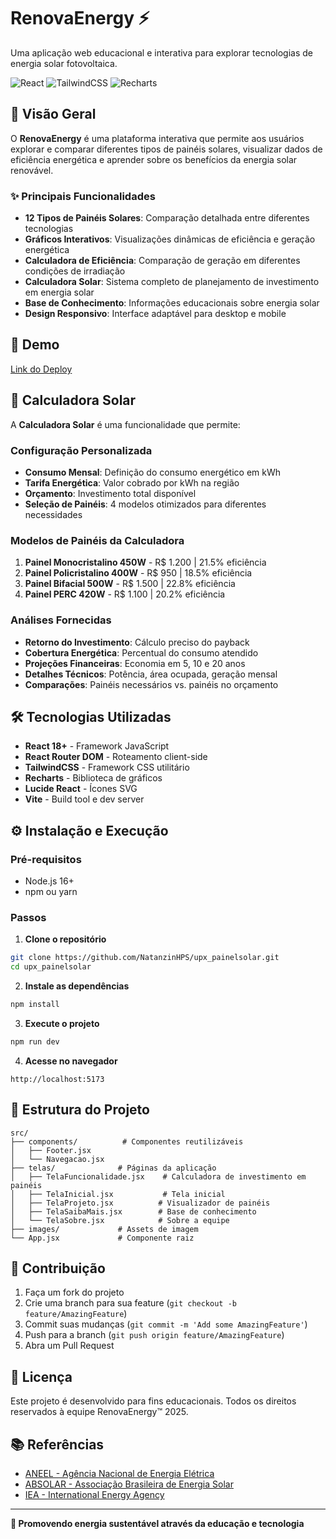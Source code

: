 # RenovaEnergy ⚡
Uma aplicação web educacional e interativa para explorar tecnologias de energia solar fotovoltaica.

![React](https://img.shields.io/badge/React-18+-61DAFB?style=flat&logo=react&logoColor=white)
![TailwindCSS](https://img.shields.io/badge/TailwindCSS-3.0+-38B2AC?style=flat&logo=tailwind-css&logoColor=white)
![Recharts](https://img.shields.io/badge/Recharts-Data%20Visualization-FF6B6B?style=flat)

## 🌟 Visão Geral
O **RenovaEnergy** é uma plataforma interativa que permite aos usuários explorar e comparar diferentes tipos de painéis solares, visualizar dados de eficiência energética e aprender sobre os benefícios da energia solar renovável.

### ✨ Principais Funcionalidades
- **12 Tipos de Painéis Solares**: Comparação detalhada entre diferentes tecnologias
- **Gráficos Interativos**: Visualizações dinâmicas de eficiência e geração energética
- **Calculadora de Eficiência**: Comparação de geração em diferentes condições de irradiação
- **Calculadora Solar**: Sistema completo de planejamento de investimento em energia solar
- **Base de Conhecimento**: Informações educacionais sobre energia solar
- **Design Responsivo**: Interface adaptável para desktop e mobile

## 🚀 Demo
[Link do Deploy](https://natanzinhps.github.io/upx_painelsolar/#/) 

## 🧮 Calculadora Solar
A **Calculadora Solar** é uma funcionalidade que permite:

### Configuração Personalizada
- **Consumo Mensal**: Definição do consumo energético em kWh
- **Tarifa Energética**: Valor cobrado por kWh na região
- **Orçamento**: Investimento total disponível
- **Seleção de Painéis**: 4 modelos otimizados para diferentes necessidades

### Modelos de Painéis da Calculadora
1. **Painel Monocristalino 450W** - R$ 1.200 | 21.5% eficiência
2. **Painel Policristalino 400W** - R$ 950 | 18.5% eficiência  
3. **Painel Bifacial 500W** - R$ 1.500 | 22.8% eficiência
4. **Painel PERC 420W** - R$ 1.100 | 20.2% eficiência

### Análises Fornecidas
- **Retorno do Investimento**: Cálculo preciso do payback
- **Cobertura Energética**: Percentual do consumo atendido
- **Projeções Financeiras**: Economia em 5, 10 e 20 anos
- **Detalhes Técnicos**: Potência, área ocupada, geração mensal
- **Comparações**: Painéis necessários vs. painéis no orçamento

## 🛠️ Tecnologias Utilizadas
- **React 18+** - Framework JavaScript
- **React Router DOM** - Roteamento client-side
- **TailwindCSS** - Framework CSS utilitário
- **Recharts** - Biblioteca de gráficos
- **Lucide React** - Ícones SVG
- **Vite** - Build tool e dev server

## ⚙️ Instalação e Execução

### Pré-requisitos
- Node.js 16+
- npm ou yarn

### Passos
1. **Clone o repositório**
```bash
git clone https://github.com/NatanzinHPS/upx_painelsolar.git
cd upx_painelsolar
```

2. **Instale as dependências**
```bash
npm install
```

3. **Execute o projeto**
```bash
npm run dev
```

4. **Acesse no navegador**
```
http://localhost:5173
```

## 📁 Estrutura do Projeto
```
src/
├── components/          # Componentes reutilizáveis
│   ├── Footer.jsx
│   └── Navegacao.jsx
├── telas/              # Páginas da aplicação
│   ├── TelaFuncionalidade.jsx    # Calculadora de investimento em painéis
│   ├── TelaInicial.jsx           # Tela inicial
│   ├── TelaProjeto.jsx          # Visualizador de painéis
│   ├── TelaSaibaMais.jsx        # Base de conhecimento
│   └── TelaSobre.jsx            # Sobre a equipe
├── images/             # Assets de imagem
└── App.jsx             # Componente raiz
```

## 🤝 Contribuição
1. Faça um fork do projeto
2. Crie uma branch para sua feature (`git checkout -b feature/AmazingFeature`)
3. Commit suas mudanças (`git commit -m 'Add some AmazingFeature'`)
4. Push para a branch (`git push origin feature/AmazingFeature`)
5. Abra um Pull Request

## 📄 Licença
Este projeto é desenvolvido para fins educacionais. Todos os direitos reservados à equipe RenovaEnergy™ 2025.

## 📚 Referências
- [ANEEL - Agência Nacional de Energia Elétrica](https://www.aneel.gov.br)
- [ABSOLAR - Associação Brasileira de Energia Solar](https://www.absolar.org.br)
- [IEA - International Energy Agency](https://www.iea.org)

---
**🌱 Promovendo energia sustentável através da educação e tecnologia**
